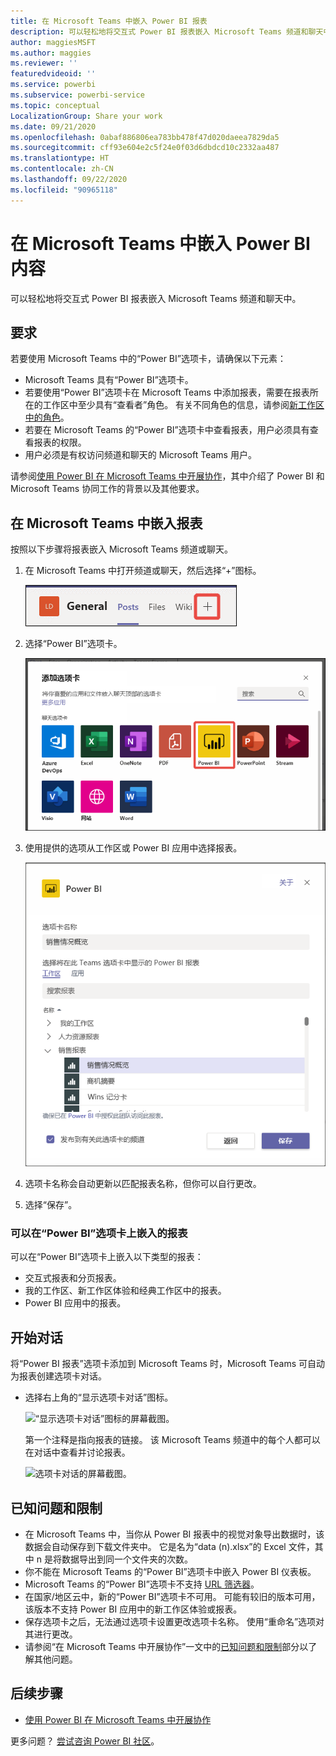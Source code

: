 ```yaml
---
title: 在 Microsoft Teams 中嵌入 Power BI 报表
description: 可以轻松地将交互式 Power BI 报表嵌入 Microsoft Teams 频道和聊天中。 .
author: maggiesMSFT
ms.author: maggies
ms.reviewer: ''
featuredvideoid: ''
ms.service: powerbi
ms.subservice: powerbi-service
ms.topic: conceptual
LocalizationGroup: Share your work
ms.date: 09/21/2020
ms.openlocfilehash: 0abaf886806ea783bb478f47d020daeea7829da5
ms.sourcegitcommit: cff93e604e2c5f24e0f03d6dbdcd10c2332aa487
ms.translationtype: HT
ms.contentlocale: zh-CN
ms.lasthandoff: 09/22/2020
ms.locfileid: "90965118"
---
```

# <a name="embed-power-bi-content-in-microsoft-teams"></a>在 Microsoft Teams 中嵌入 Power BI 内容

可以轻松地将交互式 Power BI 报表嵌入 Microsoft Teams 频道和聊天中。 

## <a name="requirements"></a>要求

若要使用 Microsoft Teams 中的“Power BI”选项卡，请确保以下元素：

- Microsoft Teams 具有“Power BI”选项卡。
- 若要使用“Power BI”选项卡在 Microsoft Teams 中添加报表，需要在报表所在的工作区中至少具有“查看者”角色。 有关不同角色的信息，请参阅[新工作区中的角色](service-new-workspaces.md#roles-in-the-new-workspaces)。
- 若要在 Microsoft Teams 的“Power BI”选项卡中查看报表，用户必须具有查看报表的权限。
- 用户必须是有权访问频道和聊天的 Microsoft Teams 用户。

请参阅[使用 Power BI 在 Microsoft Teams 中开展协作](service-embed-report-microsoft-teams.md)，其中介绍了 Power BI 和 Microsoft Teams 协同工作的背景以及其他要求。

## <a name="embed-a-report-in-microsoft-teams"></a>在 Microsoft Teams 中嵌入报表

按照以下步骤将报表嵌入 Microsoft Teams 频道或聊天。

1. 在 Microsoft Teams 中打开频道或聊天，然后选择“+”图标。

    ![将选项卡添加到频道或聊天的屏幕截图。](media/service-embed-report-microsoft-teams/service-embed-report-microsoft-teams-add.png)

1. 选择“Power BI”选项卡。

    ![显示“Power BI”的 Microsoft Teams 选项卡列表的屏幕截图。](media/service-embed-report-microsoft-teams/service-embed-report-microsoft-teams-tab.png)

1. 使用提供的选项从工作区或 Power BI 应用中选择报表。

    ![Microsoft Teams 的“Power BI”选项卡设置的屏幕截图。](media/service-embed-report-microsoft-teams/service-embed-report-microsoft-teams-tab-settings.png)

1. 选项卡名称会自动更新以匹配报表名称，但你可以自行更改。

1. 选择“保存”。

### <a name="reports-you-can-embed-on-the-power-bi-tab"></a>可以在“Power BI”选项卡上嵌入的报表

可以在“Power BI”选项卡上嵌入以下类型的报表：

- 交互式报表和分页报表。
- 我的工作区、新工作区体验和经典工作区中的报表。
- Power BI 应用中的报表。

## <a name="start-a-conversation"></a>开始对话

将“Power BI 报表”选项卡添加到 Microsoft Teams 时，Microsoft Teams 可自动为报表创建选项卡对话。

- 选择右上角的“显示选项卡对话”图标。

    ![“显示选项卡对话”图标的屏幕截图。](media/service-embed-report-microsoft-teams/power-bi-teams-conversation-icon.png)

    第一个注释是指向报表的链接。 该 Microsoft Teams 频道中的每个人都可以在对话中查看并讨论报表。

    ![选项卡对话的屏幕截图。](media/service-embed-report-microsoft-teams/power-bi-teams-conversation-tab.png)

## <a name="known-issues-and-limitations"></a>已知问题和限制

- 在 Microsoft Teams 中，当你从 Power BI 报表中的视觉对象导出数据时，该数据会自动保存到下载文件夹中。 它是名为“data (n).xlsx”的 Excel 文件，其中 n 是将数据导出到同一个文件夹的次数。
- 你不能在 Microsoft Teams 的“Power BI”选项卡中嵌入 Power BI 仪表板。
- Microsoft Teams 的“Power BI”选项卡不支持 [URL 筛选器](service-url-filters.md)。
- 在国家/地区云中，新的“Power BI”选项卡不可用。 可能有较旧的版本可用，该版本不支持 Power BI 应用中的新工作区体验或报表。
- 保存选项卡之后，无法通过选项卡设置更改选项卡名称。 使用“重命名”选项对其进行更改。
- 请参阅“在 Microsoft Teams 中开展协作”一文中的[已知问题和限制](service-collaborate-microsoft-teams.md#known-issues-and-limitations)部分以了解其他问题。

## <a name="next-steps"></a>后续步骤

- [使用 Power BI 在 Microsoft Teams 中开展协作](service-collaborate-microsoft-teams.md)

更多问题？ [尝试咨询 Power BI 社区](https://community.powerbi.com/)。
